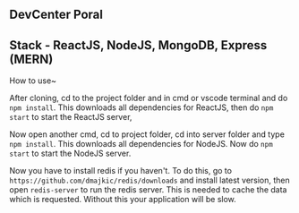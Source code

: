 ## DevCenter Poral

## Stack - ReactJS, NodeJS, MongoDB, Express (MERN)

How to use~

After cloning, cd to the project folder and in cmd or vscode terminal and do `npm install`. This downloads all dependencies for ReactJS, then do `npm start` to start the ReactJS server,

Now open another cmd, cd to project folder, cd into server folder and type `npm install`. This downloads all dependencies for NodeJS. Now do `npm start` to start the NodeJS server.

Now you have to install redis if you haven't. To do this, go to `https://github.com/dmajkic/redis/downloads` and install latest version, then open `redis-server` to run the redis server. This is needed to cache the data which is requested. Without this your application will be slow. 



